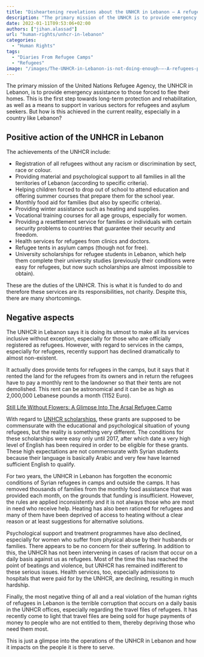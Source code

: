 ```yaml
---
title: "Disheartening revelations about the UNHCR in Lebanon — A refugee’s perspective"
description: "The primary mission of the UNHCR is to provide emergency assistance to those forced to flee their homes, but how is this achieved in the current reality, especially in a Lebanon?"
date: 2022-01-11T09:53:06+02:00
authors: ["jihan.alassad"]
url: "human-rights/unhcr-in-lebanon"
categories: 
  - "Human Rights"
tags: 
  - "Diaries From Refugee Camps"
  - "Refugees"
image: "/images/The-UNHCR-in-Lebanon-is-not-doing-enough-—-A-refugees-perspective-.jpg"
---
```


The primary mission of the United Nations Refugee Agency, the UNHCR in Lebanon, is to provide emergency assistance to those forced to flee their homes. This is the first step towards long-term protection and rehabilitation, as well as a means to support in various sectors for refugees and asylum seekers. But how is this achieved in the current reality, especially in a country like Lebanon? 

## **Positive action of the UNHCR in Lebanon**

The achievements of the UNHCR include:

- Registration of all refugees without any racism or discrimination by sect, race or colour.
- Providing material and psychological support to all families in all the territories of Lebanon (according to specific criteria). 
- Helping children forced to drop out of school to attend education and offering summer courses that prepare them for the school year. 
- Monthly food aid for families (but also by specific criteria). 
- Providing winter assistance such as heating and supplies. 
- Vocational training courses for all age groups, especially for women. 
- Providing a resettlement service for families or individuals with certain security problems to countries that guarantee their security and freedom. 
- Health services for refugees from clinics and doctors. 
- Refugee tents in asylum camps (though not for free). 
- University scholarships for refugee students in Lebanon, which help them complete their university studies (previously their conditions were easy for refugees, but now such scholarships are almost impossible to obtain). 

These are the duties of the UNHCR. This is what it is funded to do and therefore these services are its responsibilities, not charity. Despite this, there are many shortcomings. 

## **Negative aspects** 

The UNHCR in Lebanon says it is doing its utmost to make all its services inclusive without exception, especially for those who are officially registered as refugees. However, with regard to services in the camps, especially for refugees, recently support has declined dramatically to almost non-existent. 

It actually does provide tents for refugees in the camps, but it says that it rented the land for the refugees from its owners and in return the refugees have to pay a monthly rent to the landowner so that their tents are not demolished. This rent can be astronomical and it can be as high as 2,000,000 Lebanese pounds a month (1152 Euro).

[Still Life Without Flowers: A Glimpse Into The Arsal Refugee Camp](https://un-aligned.org/global-issues/a-glimpse-into-the-arsal-refugee-camp/)

With regard to [UNHCR scholarships](https://www.unhcr.org/568bc5ae9.pdf), these grants are supposed to be commensurate with the educational and psychological situation of young refugees, but the reality is something very different. The conditions for these scholarships were easy only until 2017, after which date a very high level of English has been required in order to be eligible for these grants. These high expectations are not commensurate with Syrian students because their language is basically Arabic and very few have learned sufficient English to qualify.

For two years, the UNHCR in Lebanon has forgotten the economic conditions of Syrian refugees in camps and outside the camps. It has removed thousands of families from the monthly food assistance that was provided each month, on the grounds that funding is insufficient. However, the rules are applied inconsistently and it is not always those who are most in need who receive help. Heating has also been rationed for refugees and many of them have been deprived of access to heating without a clear reason or at least suggestions for alternative solutions.

Psychological support and treatment programmes have also declined, especially for women who suffer from physical abuse by their husbands or families. There appears to be no concern for their suffering. In addition to this, the UNHCR has not been intervening in cases of racism that occur on a daily basis against us as refugees. Most of the time this has reached the point of beatings and violence, but UNHCR has remained indifferent to these serious issues. Health services, too, especially admissions to hospitals that were paid for by the UNHCR, are declining, resulting in much hardship.   

Finally, the most negative thing of all and a real violation of the human rights of refugees in Lebanon is the terrible corruption that occurs on a daily basis in the UNHCR offices, especially regarding the travel files of refugees. It has recently come to light that travel files are being sold for huge payments of money to people who are not entitled to them, thereby depriving those who need them most. 

This is just a glimpse into the operations of the UNHCR in Lebanon and how it impacts on the people it is there to serve.
